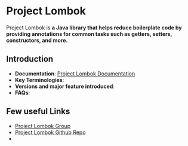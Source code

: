 # Project Lombok  
Project Lombok is **a Java library that helps reduce boilerplate code by providing annotations for common tasks such as getters, setters, constructors, and more.**

## Introduction
- **Documentation**: [Project Lombok Documentation](../../documentation.md#java-frameworks-and-libraries--project-lombok)
- **Key Terminologies**:
- **Versions and major feature introduced**:
- **FAQs**:



## Few useful Links

- [Project Lombok Group](https://groups.google.com/g/project-lombok)
- [Project Lombok Github Repo](https://github.com/projectlombok/lombok)
- 